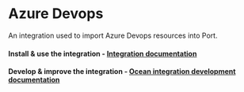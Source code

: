 # Azure Devops

An integration used to import Azure Devops resources into Port.

#### Install & use the integration - [Integration documentation](https://docs.port.io/build-your-software-catalog/sync-data-to-catalog/git/azure-devops/)

#### Develop & improve the integration - [Ocean integration development documentation](https://ocean.getport.io/develop-an-integration/)
